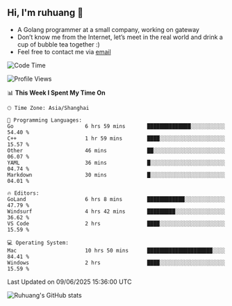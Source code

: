 ## Hi, I'm ruhuang 👋

- A Golang programmer at a small company, working on gateway
- Don’t know me from the Internet, let’s meet in the real world and drink a cup of bubble tea together :)
- Feel free to contact me via [email](mailto:ruhuang2001@gmail.com)
<!--START_SECTION:waka-->
![Code Time](http://img.shields.io/badge/Code%20Time-549%20hrs%2029%20mins-blue)

![Profile Views](http://img.shields.io/badge/Profile%20Views-3-blue)

📊 **This Week I Spent My Time On** 

```text
🕑︎ Time Zone: Asia/Shanghai

💬 Programming Languages: 
Go                       6 hrs 59 mins       ██████████████░░░░░░░░░░░   54.40 % 
C++                      1 hr 59 mins        ████░░░░░░░░░░░░░░░░░░░░░   15.57 % 
Other                    46 mins             ██░░░░░░░░░░░░░░░░░░░░░░░   06.07 % 
YAML                     36 mins             █░░░░░░░░░░░░░░░░░░░░░░░░   04.74 % 
Markdown                 30 mins             █░░░░░░░░░░░░░░░░░░░░░░░░   04.01 % 

🔥 Editors: 
GoLand                   6 hrs 8 mins        ████████████░░░░░░░░░░░░░   47.79 % 
Windsurf                 4 hrs 42 mins       █████████░░░░░░░░░░░░░░░░   36.62 % 
VS Code                  2 hrs               ████░░░░░░░░░░░░░░░░░░░░░   15.59 % 

💻 Operating System: 
Mac                      10 hrs 50 mins      █████████████████████░░░░   84.41 % 
Windows                  2 hrs               ████░░░░░░░░░░░░░░░░░░░░░   15.59 % 
```


 Last Updated on 09/06/2025 15:36:00 UTC
<!--END_SECTION:waka-->

![Ruhuang's GitHub stats](https://github-readme-stats.vercel.app/api?username=ruhuang2001&count_private=true&hide_title=true&show_icons=true&theme=vue)

